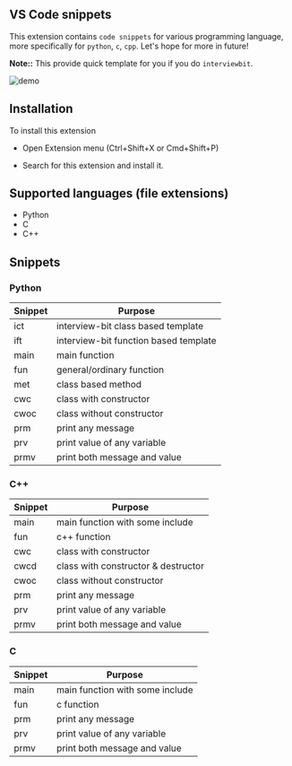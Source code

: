## VS Code snippets

This extension contains `code snippets` for various programming language, more specifically for `python`, `c`, `cpp`. Let's hope for more in future!

**Note::**
This provide quick template for you if you do `interviewbit`.

![demo](https://user-images.githubusercontent.com/62737243/110229360-e27d0780-7f2e-11eb-9b77-1a40376e79d9.gif)


## Installation

To install this extension
- Open Extension menu (Ctrl+Shift+X or Cmd+Shift+P)

- Search for this extension and install it.


## Supported languages (file extensions)

* Python
* C
* C++

## Snippets

### Python

| Snippet | Purpose                                 |
| ------- | --------                                |
| ict     | interview-bit class based template      |
| ift     | interview-bit function based template   |
| main    | main function                           |
| fun     | general/ordinary function               |
| met     | class based method                      |
| cwc     | class with constructor                  |
| cwoc    | class without constructor               |
| prm     | print any message                       |
| prv     | print value of any variable             |
| prmv    | print both message and value            |


### C++

| Snippet | Purpose                                 |
| ------- | --------                                |
| main    | main function with some include         |
| fun     | c++ function                            |
| cwc     | class with constructor                  |
| cwcd    | class with constructor & destructor     |
| cwoc    | class without constructor               |
| prm     | print any message                       |
| prv     | print value of any variable             |
| prmv    | print both message and value            |


### C

| Snippet | Purpose                                 |
| ------- | --------                                |
| main    | main function with some include         |
| fun     | c function                              |
| prm     | print any message                       |
| prv     | print value of any variable             |
| prmv    | print both message and value            |
